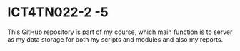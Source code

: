 # ICT4TN022-2 -5

This GitHub repository is part of my course, which main function is to server as my data storage for both my scripts and modules and also my reports.
